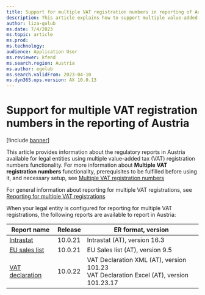 ```yaml
---
title: Support for multiple VAT registration numbers in reporting of Austria
description: This article explains how to support multiple value-added tax (VAT) registration numbers in reporting of Austria.
author: liza-golub
ms.date: 7/4/2023
ms.topic: article
ms.prod: 
ms.technology: 
audience: Application User
ms.reviewer: kfend
ms.search.region: Austria
ms.author: egolub
ms.search.validFrom: 2023-04-10
ms.dyn365.ops.version: AX 10.0.13
---
```


# Support for multiple VAT registration numbers in the reporting of Austria

[!include [banner](../includes/banner.md)]

This article provides information about the regulatory reports in Austria available for legal entities using multiple value-added tax (VAT) registration numbers functionality. 
For more information about **Multiple VAT registration numbers** functionality, prerequisites to be fulfilled before using it, and necessary setup, see [Multiple VAT registration numbers](emea-multiple-vat-registration-numbers.md)

For general information about reporting for multiple VAT registrations, see [Reporting for multiple VAT registrations](emea-reporting-for-multiple-vat-registrations.md)

When your legal entity is configured for reporting for multiple VAT registrations, the following reports are available to report in Austria:

| Report name     | Release | ER format, version                |
|-----------------|---------|-----------------------------------|
| [Intrastat](emea-aut-intrastat.md)       | 10.0.21 | Intrastat (AT), version 16.3      |
| [EU sales list](emea-aut-eu-sales-list.md)   | 10.0.21 | EU Sales list (AT), version 9.5  |
| [VAT declaration](emea-aut-vat-declaration-austria.md) | 10.0.22 | VAT Declaration XML (AT), version 101.23<br>VAT Declaration Excel (AT), version 101.23.17 |
